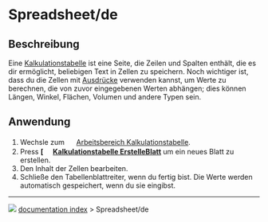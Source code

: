 # Spreadsheet/de
## Beschreibung

Eine [Kalkulationstabelle](spreadsheet/de.md) ist eine Seite, die Zeilen und Spalten enthält, die es dir ermöglicht, beliebigen Text in Zellen zu speichern. Noch wichtiger ist, dass du die Zellen mit [Ausdrücke](Expressions/de.md) verwenden kannst, um Werte zu berechnen, die von zuvor eingegebenen Werten abhängen; dies können Längen, Winkel, Flächen, Volumen und andere Typen sein.

## Anwendung

1.  Wechsle zum <img alt="" src=images/Workbench_Spreadsheet.svg  style="width:16px;"> [Arbeitsbereich Kalkulationstabelle](Spreadsheet_Workbench/de.md).
2.  Press **[<img src=images/Spreadsheet_CreateSheet.svg style="width:16px"> [Kalkulationstabelle ErstelleBlatt](Spreadsheet_CreateSheet/de.md)** um ein neues Blatt zu erstellen.
3.  Den Inhalt der Zellen bearbeiten.
4.  Schließe den Tabellenblattreiter, wenn du fertig bist. Die Werte werden automatisch gespeichert, wenn du sie eingibst.



---
![](images/Button_right.svg) [documentation index](../README.md) > Spreadsheet/de
